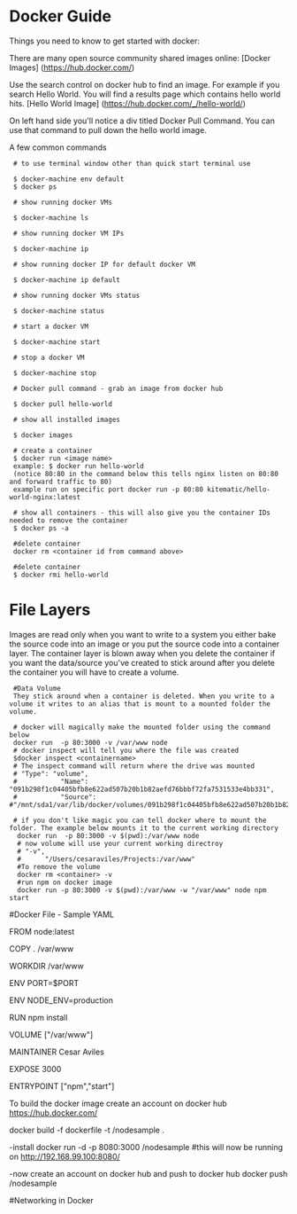 # Docker Guide




Things you need to know to get started with docker:

There are many open source community shared images online:
[Docker Images] (https://hub.docker.com/)

Use the search control on docker hub to find an image. For example if you search Hello World. You will find a results page which contains hello world hits. [Hello World Image] (https://hub.docker.com/_/hello-world/)

On left hand side you'll notice a div titled Docker Pull Command. You can use that command to pull down the hello world image.




A few common commands

     # to use terminal window other than quick start terminal use
     
     $ docker-machine env default
     $ docker ps
     
     # show running docker VMs
     
     $ docker-machine ls 
     
     # show running docker VM IPs
     
     $ docker-machine ip 
     
     # show running docker IP for default docker VM
     
     $ docker-machine ip default 
     
     # show running docker VMs status
     
     $ docker-machine status 
     
     # start a docker VM
     
     $ docker-machine start
     
     # stop a docker VM
     
     $ docker-machine stop
    
     # Docker pull command - grab an image from docker hub
     
     $ docker pull hello-world
     
     # show all installed images
     
     $ docker images
     
     # create a container
     $ docker run <image name> 
     example: $ docker run hello-world
     (notice 80:80 in the command below this tells nginx listen on 80:80 and forward traffic to 80)
     example run on specific port docker run -p 80:80 kitematic/hello-world-nginx:latest
     
     # show all containers - this will also give you the container IDs needed to remove the container
     $ docker ps -a
     
     #delete container
     docker rm <container id from command above>
    
     #delete container
     $ docker rmi hello-world
     
     
# File Layers
    
  Images are read only when you want to write to a system you either bake the source code into an image or you put the source code into a container layer.  The container layer is blown away when you delete the container if you want the data/source you've created to stick around after you delete the container you will have to create a volume.
     
     #Data Volume
     They stick around when a container is deleted. When you write to a volume it writes to an alias that is mount to a mounted folder the volume. 
     
     # docker will magically make the mounted folder using the command below
     docker run  -p 80:3000 -v /var/www node
     # docker inspect will tell you where the file was created
     $docker inspect <containername>
     # The inspect command will return where the drive was mounted
     # "Type": "volume",
     #           "Name": "091b298f1c04405bfb8e622ad507b20b1b82aefd76bbbf72fa7531533e4bb331",
     #           "Source": #"/mnt/sda1/var/lib/docker/volumes/091b298f1c04405bfb8e622ad507b20b1b82aefd76bbbf72fa7531533e4bb331/_data",
                
     # if you don't like magic you can tell docker where to mount the folder. The example below mounts it to the current working directory
      docker run  -p 80:3000 -v $(pwd):/var/www node
      # now volume will use your current working directroy
      # "-v",
      #      "/Users/cesaraviles/Projects:/var/www"
      #To remove the volume
      docker rm <container> -v
      #run npm on docker image
      docker run -p 80:3000 -v $(pwd):/var/www -w "/var/www" node npm start
      
      
     
#Docker File - Sample YAML

FROM node:latest

COPY . /var/www

WORKDIR /var/www

ENV PORT=$PORT

ENV NODE_ENV=production

RUN npm install

VOLUME ["/var/www"]

MAINTAINER Cesar Aviles

EXPOSE 3000

ENTRYPOINT ["npm","start"]


To build the docker image create an account on docker hub https://hub.docker.com/

docker build -f dockerfile -t <dockerusername>/nodesample .

-install
docker run -d -p 8080:3000 <dockerusername>/nodesample
#this will now be running on
http://192.168.99.100:8080/

-now create an account on docker hub and push to docker hub
docker push <dockerusername>/nodesample

#Networking in Docker
    
